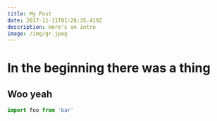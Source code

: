 ```yaml
---
title: My Post
date: 2017-11-11T01:26:35.419Z
description: Here's an intro
image: /img/gr.jpeg
---
```

# In the beginning there was a thing

## Woo yeah

```js
import foo from 'bar'
```
